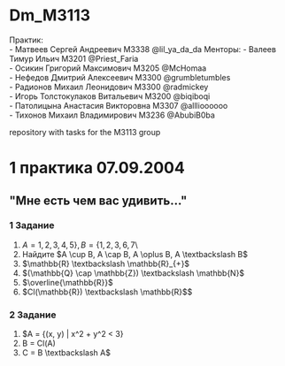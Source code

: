 # Dm_M3113

Практик:  
    - Матвеев Сергей Андреевич M3338 @lil_ya_da_da 
 Менторы: 
    - Валеев Тимур Ильич M3201 @Priest_Faria  
    - Осикин Григорий Максимович M3205 @McHomaa  
    - Нефедов Дмитрий Алексеевич M3300 @grumbletumbles  
    - Радионов Михаил Леонидович M3300 @radmickey  
    - Игорь Толстокулаков Витальевич M3200 @biqiboqi  
    - Патолицына Анастасия Викторовна M3307 @alllioooooo  
    - Тихонов Михаил Владимирович M3236 @AbubiB0ba  

repository with tasks for the M3113 group

# 1 практика 07.09.2004
## "Мне есть чем вас удивить..."

### 1 Задание 
1. $A = {1, 2, 3, 4, 5\}, B = \{1, 2, 3, 6, 7}$\\
2. Найдите $A \cup B, A \cap B, A \oplus B, A \textbackslash B$
3. $\mathbb{R} \textbackslash \mathbb{R}_{+}$
4. $(\mathbb{Q} \cap \mathbb{Z}) \textbackslash \mathbb{N}$
5. $\overline{\mathbb{R}}$
6. $Cl(\mathbb{R}) \textbackslash \mathbb{R}$$

### 2 Задание
1. $A = {(x, y) | x^2 + y^2 < 3}
2. B = Cl(A)
3. C = B \textbackslash A$
